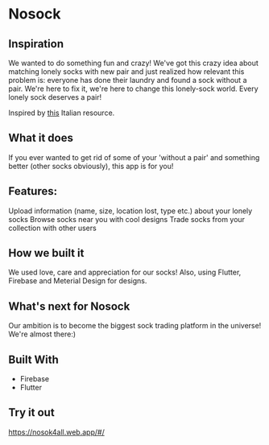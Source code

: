 # Nosock

## Inspiration
We wanted to do something fun and crazy! We've got this crazy idea about matching lonely socks with new pair and just realized how relevant this problem is: everyone has done their laundry and found a sock without a pair. We're here to fix it, we're here to change this lonely-sock world. Every lonely sock deserves a pair!

Inspired by [this](https://www.findyoursock.com/) Italian resource.

## What it does
If you ever wanted to get rid of some of your 'without a pair' and something better (other socks obviously), this app is for you!

## Features:
Upload information (name, size, location lost, type etc.) about your lonely socks
Browse socks near you with cool designs
Trade socks from your collection with other users

## How we built it
We used love, care and appreciation for our socks!
Also, using Flutter, Firebase and Meterial Design for designs.

## What's next for Nosock
Our ambition is to become the biggest sock trading platform in the universe! We're almost there:)

## Built With
* Firebase
* Flutter

## Try it out
 https://nosok4all.web.app/#/
